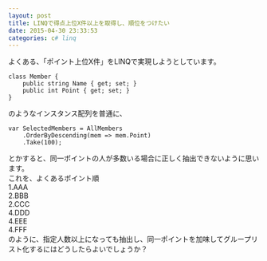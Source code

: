 ```yaml
---
layout: post
title: LINQで得点上位X件以上を取得し、順位をつけたい
date: 2015-04-30 23:33:53
categories: c# linq
---
```

<p>よくある、「ポイント上位X件」をLINQで実現しようとしています。</p>

<pre><code>class Member {
    public string Name { get; set; }
    public int Point { get; set; }
}
</code></pre>

<p>のようなインスタンス配列を普通に、</p>

<pre><code>var SelectedMembers = AllMembers
    .OrderByDescending(mem =&gt; mem.Point)
    .Take(100);
</code></pre>

<p>とかすると、同一ポイントの人が多数いる場合に正しく抽出できないように思います。<br>
これを、よくあるポイント順<br>
1.AAA<br>
2.BBB<br>
2.CCC<br>
4.DDD<br>
4.EEE<br>
4.FFF<br>
のように、指定人数以上になっても抽出し、同一ポイントを加味してグループリスト化するにはどうしたらよいでしょうか？</p>

